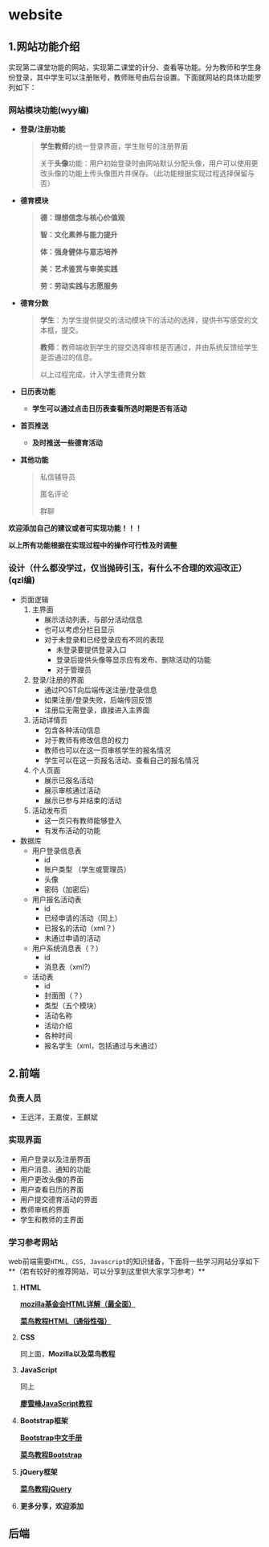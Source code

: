 # website

## 1.网站功能介绍
实现第二课堂功能的网站，实现第二课堂的计分、查看等功能。分为教师和学生身份登录，其中学生可以注册账号，教师账号由后台设置。下面就网站的具体功能罗列如下：
### 网站模块功能(wyy编)
* **登录/注册功能**
  
  > **学生教师**的统一登录界面，学生账号的注册界面
  >
  > 关于**头像**功能：用户初始登录时由网站默认分配头像，用户可以使用更改头像的功能上传头像图片并保存。（此功能根据实现过程选择保留与否）

* **德育模块**
  
  > **德：理想信念与核心价值观**
  >
  > **智：文化素养与能力提升**
  >
  > **体：强身健体与意志培养**
  >
  > **美：艺术鉴赏与审美实践**
  >
  > **劳：劳动实践与志愿服务**

* **德育分数**

  > **学生**：为学生提供提交的活动模块下的活动的选择，提供书写感受的文本框，提交。
  >
  > **教师**：教师端收到学生的提交选择审核是否通过，并由系统反馈给学生是否通过的信息。
  >
  > 以上过程完成，计入学生德育分数
  > 
  
* **日历表功能**

  - **学生可以通过点击日历表查看所选时期是否有活动**
  
* **首页推送**

  - **及时推送一些德育活动**
  
* **其他功能**
  
  >私信辅导员
  >
  >匿名评论
  >
  >群聊

**欢迎添加自己的建议或者可实现功能！！！**

**以上所有功能根据在实现过程中的操作可行性及时调整**

### 设计（什么都没学过，仅当抛砖引玉，有什么不合理的欢迎改正）(qzl编)

- 页面逻辑
	1. 主界面
		- 展示活动列表，与部分活动信息
		- 也可以考虑分栏目显示
		- 对于未登录和已经登录应有不同的表现
			- 未登录要提供登录入口
			- 登录后提供头像等显示应有发布、删除活动的功能
			- 对于管理员
	2. 登录/注册的界面
		- 通过POST向后端传送注册/登录信息
		- 如果注册/登录失败，后端传回反馈
		- 注册后无需登录，直接进入主界面
	3. 活动详情页
		- 包含各种活动信息
		- 对于教师有修改信息的权力
		- 教师也可以在这一页审核学生的报名情况
		- 学生可以在这一页报名活动、查看自己的报名情况
	4. 个人页面
		- 展示已报名活动
		- 展示审核通过活动
		- 展示已参与并结束的活动
	5. 活动发布页
		- 这一页只有教师能够登入
		- 有发布活动的功能
- 数据库
	- 用户登录信息表
		- id
		- 账户类型 （学生或管理员）
		- 头像
		- 密码（加密后）
	- 用户报名活动表
		- id
		- 已经申请的活动（同上）
		- 已报名的活动（xml？）
		- 未通过申请的活动
	- 用户系统消息表（？）
		- id
		- 消息表（xml?）
	- 活动表
		- id
		- 封面图（？）
		- 类型（五个模块）
		- 活动名称
		- 活动介绍
		- 各种时间
		- 报名学生（xml，包括通过与未通过）

## 2.前端

### 负责人员

* 王远洋，王嘉俊，王麒斌
### 实现界面

* 用户登录以及注册界面
* 用户消息、通知的功能
* 用户更改头像的界面
* 用户查看日历的界面
* 用户提交德育活动的界面
* 教师审核的界面
* 学生和教师的主界面

### 学习参考网站

web前端需要`HTML, CSS, Javascript`的知识储备，下面将一些学习网站分享如下**（若有较好的推荐网站，可以分享到这里供大家学习参考）**

1. **HTML**

   [**mozilla基金会HTML详解（最全面）**](https://developer.mozilla.org/zh-CN/docs/Web/HTML)

   [**菜鸟教程HTML（通俗性强）**](https://www.runoob.com/html/html-tutorial.html)

2. **CSS**

   同上面，**Mozilla以及菜鸟教程**


3. **JavaScript**

   同上

   [**廖雪峰JavaScript教程**](https://www.liaoxuefeng.com/wiki/1022910821149312)

4. **Bootstrap框架**

   [**Bootstrap中文手册**](https://v3.bootcss.com/css/#type-transformation)

   [**菜鸟教程Bootstrap**](https://www.runoob.com/bootstrap/bootstrap-tutorial.html)

5. **jQuery框架**

   [**菜鸟教程jQuery**](https://www.runoob.com/jquery/jquery-tutorial.html)

6. **更多分享，欢迎添加**



## 后端

